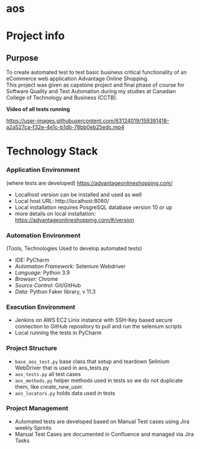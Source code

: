 # aos

# Project info

## Purpose

To create automated test to test basic business critical functionality of an eCommerce web application Advantage Online Shopping.  
This project was given as capstone project and final phase of course for Software Quality and Test Automation during my studies at Canadian College of Technology and Business (CCTB).

**Video of all tests running**

https://user-images.githubusercontent.com/63124019/159391418-a2a527ca-f32e-4e1c-b1db-78bb0eb25edc.mp4



# Technology Stack

### Application Environment

(where tests are developed)
https://advantageonlineshopping.com/

- Localhost version can be installed and used as well
- Local host URL: http://localhost:8080/
- Local installation requires PosgreSQL database version 10 or up
- more details on local installation:
  https://advantageonlineshopping.com/#/version

### Automation Environment

(Tools, Technologies Used to develop automated tests)

- _IDE:_ PyCharm
- _Automation Framework:_ Selenium Webdriver
- _Language:_ Python 3.9
- _Browser:_ Chrome
- _Source Control:_ Git/GitHub
- _Data:_ Python Faker library, v 11.3

### Execution Environment

- Jenkins on AWS EC2 Linix instance with SSH-Key based secure connection to GitHub repository to pull and run the selenium scripts
- Local running the tests in PyCharm

### Project Structure

- `base_aos_test.py` base class that setup and teardown Selinium WebDriver that is used in aos_tests.py
- `aos_tests.py` all test cases
- `aos_methods.py` helper methods used in tests so we do not duplicate them, like _create_new_user_.
- `aos_locators.py` holds data used in tests

### Project Management

- Automated tests are developed based on Manual Test cases using Jira weekly Sprints
- Manual Test Cases are documented in Confluence and managed via Jira Tasks
